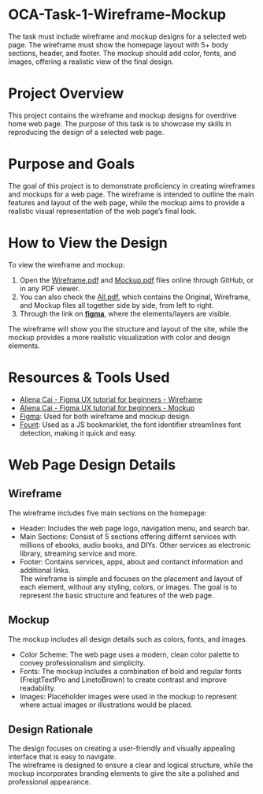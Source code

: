 # OCA-Task-1-Wireframe-Mockup
The task must include wireframe and mockup designs for a selected web page. The wireframe must show the homepage layout with 5+ body sections, header, and footer. The mockup should add color, fonts, and images, offering a realistic view of the final design.

# Project Overview
This project contains the wireframe and mockup designs for overdrive home web page. The purpose of this task is to showcase my skills in reproducing the design of a selected web page.

# Purpose and Goals
The goal of this project is to demonstrate proficiency in creating wireframes and mockups for a web page. The wireframe is intended to outline the main features and layout of the web page, while the mockup aims to provide a realistic visual representation of the web page’s final look.

# How to View the Design
To view the wireframe and mockup:
1. Open the [Wireframe.pdf](/Wireframe.pdf.pdf) and [Mockup.pdf](/Mockup.pdf) files online through GitHub, or in any PDF viewer.
2. You can also check the [All.pdf](/All.pdf), which contains the Original, Wireframe, and Mockup files all together side by side, from left to right.
3. Through the link on [**figma**](https://www.figma.com/design/HNkxyI4pFBSAxFS1OyGEQ3), where the elements/layers are visible.

The wireframe will show you the structure and layout of the site, while the mockup provides a more realistic visualization with color and design elements.


# Resources & Tools Used
*  [Aliena Cai - Figma UX tutorial for beginners - Wireframe](https://www.youtube.com/watch?v=D4NyQ5iOMF0)
*  [Aliena Cai - Figma UX tutorial for beginners - Mockup](https://www.youtube.com/watch?v=oZAKb_gs2Uo)
*  [Figma](https://www.figma.com/): Used for both wireframe and mockup design.
*  [Fount](https://fount.artequalswork.com/): Used as a JS bookmarklet, the font identifier streamlines font detection, making it quick and easy.

# Web Page Design Details
## Wireframe
The wireframe includes five main sections on the homepage:
-  Header: Includes the web page logo, navigation menu, and search bar.
-  Main Sections: Consist of 5 sections offering differnt services with millions of ebooks, audio books, and DIYs. Other services as electronic library, streaming service and more.
-  Footer: Contains services, apps, about and contanct information and additional links.<br>
The wireframe is simple and focuses on the placement and layout of each element, without any styling, colors, or images. The goal is to represent the basic structure and features of the web page.

## Mockup
The mockup includes all design details such as colors, fonts, and images.
-  Color Scheme: The web page uses a modern, clean color palette to convey professionalism and simplicity.
-  Fonts: The mockup includes a combination of bold and regular fonts (FreigtTextPro and LinetoBrown) to create contrast and improve readability.
-  Images: Placeholder images were used in the mockup to represent where actual images or illustrations would be placed.

## Design Rationale
The design focuses on creating a user-friendly and visually appealing interface that is easy to navigate.<br>
The wireframe is designed to ensure a clear and logical structure, while the mockup incorporates branding elements to give the site a polished and professional appearance.
